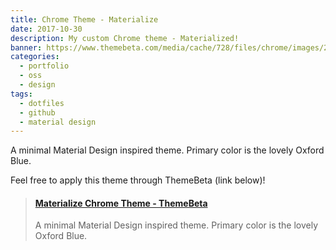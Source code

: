 ```yaml
---
title: Chrome Theme - Materialize
date: 2017-10-30
description: My custom Chrome theme - Materialized!
banner: https://www.themebeta.com/media/cache/728/files/chrome/images/201711/03/98dbe7b6f50947ee4cef06f28c4d362b.png
categories:
  - portfolio
  - oss
  - design
tags:
  - dotfiles
  - github
  - material design
---
```


A minimal Material Design inspired theme. Primary color is the lovely Oxford Blue.

Feel free to apply this theme through ThemeBeta (link below)!

<blockquote class="embedly-card"><h4><a href="https://www.themebeta.com/chrome/theme/856926">Materialize Chrome Theme - ThemeBeta</a></h4><p>A minimal Material Design inspired theme. Primary color is the lovely Oxford Blue.</p></blockquote>
<script async src="//cdn.embedly.com/widgets/platform.js" charset="UTF-8"></script>
